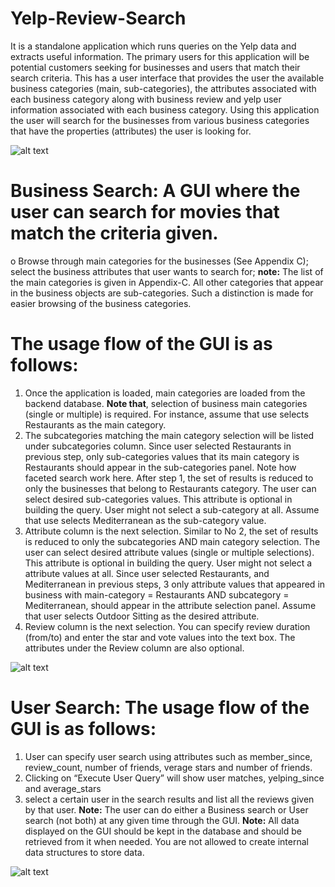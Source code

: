 # Yelp-Review-Search

It is a standalone application which runs queries on the Yelp data and extracts useful information. The
primary users for this application will be potential customers seeking for businesses and users that match their
search criteria. This has a user interface that provides the user the available business categories
(main, sub-categories), the attributes associated with each business category along with business review and yelp
user information associated with each business category. Using this application the user will search for the
businesses from various business categories that have the properties (attributes) the user is looking for. 

![alt text](https://github.com/pratiksaha37/Yelp-User-Search/blob/master/Yelp%20Review%20Search.JPG)

# Business Search: A GUI where the user can search for movies that match the criteria given.
o Browse through main categories for the businesses (See Appendix C); select the business
attributes that user wants to search for;
**note:** The list of the main categories is given in Appendix-C. All other categories that appear in the
business objects are sub-categories. Such a distinction is made for easier browsing of the business
categories.

# The usage flow of the GUI is as follows:
1) Once the application is loaded, main categories are loaded from the backend database. 
**Note that**, selection of business main categories (single or multiple) is required. For instance, assume
that use selects Restaurants as the main category.
2) The subcategories matching the main category selection will be listed under subcategories
column. Since user selected Restaurants in previous step, only sub-categories values that its
main category is Restaurants should appear in the sub-categories panel. Note how faceted
search work here. After step 1, the set of results is reduced to only the businesses that belong to
Restaurants category. The user can select desired sub-categories values. This attribute is
optional in building the query. User might not select a sub-category at all. Assume that use
selects Mediterranean as the sub-category value.
3) Attribute column is the next selection. Similar to No 2, the set of results is reduced to only the
subcategories AND main category selection. The user can select desired attribute values (single
or multiple selections). This attribute is optional in building the query. User might not select a
attribute values at all. Since user selected Restaurants, and Mediterranean in previous steps, 
3
only attribute values that appeared in business with main-category = Restaurants AND subcategory
= Mediterranean, should appear in the attribute selection panel. Assume that user
selects Outdoor Sitting as the desired attribute.
4) Review column is the next selection. You can specify review duration (from/to) and enter the
star and vote values into the text box. The attributes under the Review column are also optional.


![alt text](https://github.com/pratiksaha37/Yelp-User-Search/blob/master/Business%20Query.JPG)


# User Search:  The usage flow of the GUI is as follows:
1) User can specify user search using attributes such as member_since, review_count, number of
friends, verage stars and number of friends.
2) Clicking on “Execute User Query” will show user matches, yelping_since and average_stars
3) select a certain user in the search results and list all the reviews given by that user.
**Note:** The user can do either a Business search or User search (not both) at any given time through the GUI.
**Note:** All data displayed on the GUI should be kept in the database and should be retrieved from it when needed.
You are not allowed to create internal data structures to store data.

![alt text](https://github.com/pratiksaha37/Yelp-User-Search/blob/master/User%20Search.JPG)
